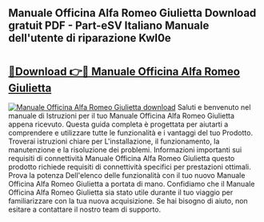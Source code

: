 ## Manuale Officina Alfa Romeo Giulietta Download gratuit PDF - Part-eSV Italiano Manuale dell'utente di riparazione KwI0e

# <h2><a href="http://dfb462.blite.top/?on=Manuale+Officina+Alfa+Romeo+Giulietta">🔗Download 👉🔴 Manuale Officina Alfa Romeo Giulietta</a></h2>

[![Manuale Officina Alfa Romeo Giulietta download](https://i.imgur.com/lujVjoI.png)](http://dfb462.blite.top/?on=Manuale+Officina+Alfa+Romeo+Giulietta)
Saluti e benvenuto nel manuale di Istruzioni per il tuo Manuale Officina Alfa Romeo Giulietta appena ricevuto. Questa guida completa è progettata per aiutarti a comprendere e utilizzare tutte le funzionalità e i vantaggi del tuo Prodotto. Troverai istruzioni chiare per L'installazione, il funzionamento, la manutenzione e la risoluzione dei problemi. Informazioni importanti sui requisiti di connettività Manuale Officina Alfa Romeo Giulietta questo prodotto richiede requisiti di connettività specifici per prestazioni ottimali. Prova la potenza Dell'elenco delle funzionalità con il tuo nuovo Manuale Officina Alfa Romeo Giulietta a portata di mano. Confidiamo che il Manuale Officina Alfa Romeo Giulietta sia stato utile durante il tuo viaggio per familiarizzare con la tua nuova acquisizione. Se hai bisogno di aiuto, non esitare a contattare il nostro team di supporto.
